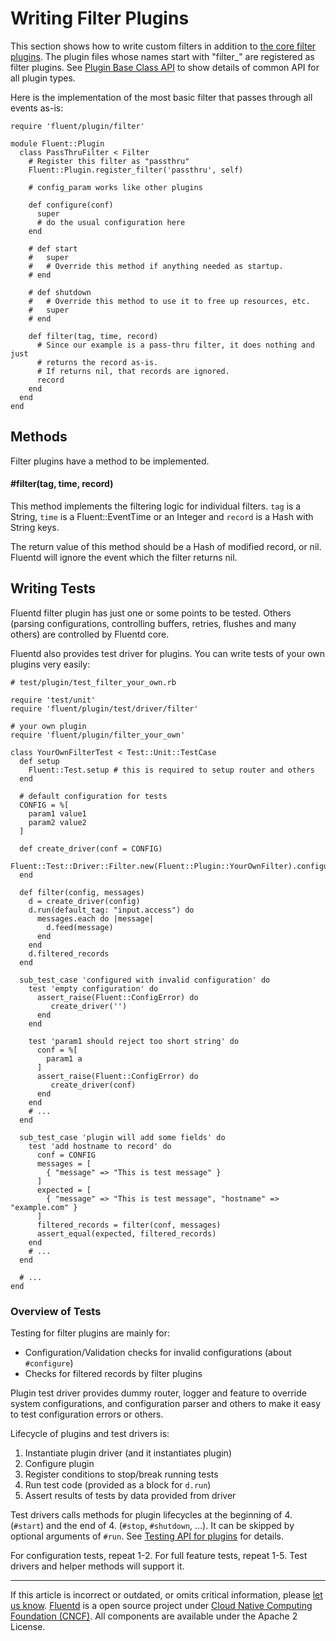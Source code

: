# Writing Filter Plugins

This section shows how to write custom filters in addition to [the core filter plugins](/articles/filter-plugin-overview.md). The plugin files whose names
start with "filter\_" are registered as filter plugins. See [Plugin Base Class API](/articles/api-plugin-base.md) to show details of common API for all plugin
types.

Here is the implementation of the most basic filter that passes through
all events as-is:

``` {.CodeRay}
require 'fluent/plugin/filter'

module Fluent::Plugin
  class PassThruFilter < Filter
    # Register this filter as "passthru"
    Fluent::Plugin.register_filter('passthru', self)

    # config_param works like other plugins

    def configure(conf)
      super
      # do the usual configuration here
    end

    # def start
    #   super
    #   # Override this method if anything needed as startup.
    # end

    # def shutdown
    #   # Override this method to use it to free up resources, etc.
    #   super
    # end

    def filter(tag, time, record)
      # Since our example is a pass-thru filter, it does nothing and just
      # returns the record as-is.
      # If returns nil, that records are ignored.
      record
    end
  end
end
```


## Methods

Filter plugins have a method to be implemented.

#### \#filter(tag, time, record)

This method implements the filtering logic for individual filters. `tag`
is a String, `time` is a Fluent::EventTime or an Integer and `record` is
a Hash with String keys.

The return value of this method should be a Hash of modified record, or
nil. Fluentd will ignore the event which the filter returns nil.


## Writing Tests

Fluentd filter plugin has just one or some points to be tested. Others
(parsing configurations, controlling buffers, retries, flushes and many
others) are controlled by Fluentd core.

Fluentd also provides test driver for plugins. You can write tests of
your own plugins very easily:

``` {.CodeRay}
# test/plugin/test_filter_your_own.rb

require 'test/unit'
require 'fluent/plugin/test/driver/filter'

# your own plugin
require 'fluent/plugin/filter_your_own'

class YourOwnFilterTest < Test::Unit::TestCase
  def setup
    Fluent::Test.setup # this is required to setup router and others
  end

  # default configuration for tests
  CONFIG = %[
    param1 value1
    param2 value2
  ]

  def create_driver(conf = CONFIG)
    Fluent::Test::Driver::Filter.new(Fluent::Plugin::YourOwnFilter).configure(conf)
  end

  def filter(config, messages)
    d = create_driver(config)
    d.run(default_tag: "input.access") do
      messages.each do |message|
        d.feed(message)
      end
    end
    d.filtered_records
  end

  sub_test_case 'configured with invalid configuration' do
    test 'empty configuration' do
      assert_raise(Fluent::ConfigError) do
         create_driver('')
      end
    end

    test 'param1 should reject too short string' do
      conf = %[
        param1 a
      ]
      assert_raise(Fluent::ConfigError) do
         create_driver(conf)
      end
    end
    # ...
  end

  sub_test_case 'plugin will add some fields' do
    test 'add hostname to record' do
      conf = CONFIG
      messages = [
        { "message" => "This is test message" }
      ]
      expected = [
        { "message" => "This is test message", "hostname" => "example.com" }
      ]
      filtered_records = filter(conf, messages)
      assert_equal(expected, filtered_records)
    end
    # ...
  end

  # ...
end
```


### Overview of Tests

Testing for filter plugins are mainly for:

-   Configuration/Validation checks for invalid configurations (about
    `#configure`)
-   Checks for filtered records by filter plugins

Plugin test driver provides dummy router, logger and feature to override
system configurations, and configuration parser and others to make it
easy to test configuration errors or others.

Lifecycle of plugins and test drivers is:

1.  Instantiate plugin driver (and it instantiates plugin)
2.  Configure plugin
3.  Register conditions to stop/break running tests
4.  Run test code (provided as a block for `d.run`)
5.  Assert results of tests by data provided from driver

Test drivers calls methods for plugin lifecycles at the beginning of 4.
(`#start`) and the end of 4. (`#stop`, `#shutdown`, ...). It can be
skipped by optional arguments of `#run`. See [Testing API for plugins](/articles/plugin-test-code.md) for details.

For configuration tests, repeat 1-2. For full feature tests, repeat 1-5.
Test drivers and helper methods will support it.


------------------------------------------------------------------------

If this article is incorrect or outdated, or omits critical information,
please [let us know](https://github.com/fluent/fluentd-docs/issues?state=open).
[Fluentd](http://www.fluentd.org/) is a open source project under [Cloud
Native Computing Foundation (CNCF)](https://cncf.io/). All components
are available under the Apache 2 License.
